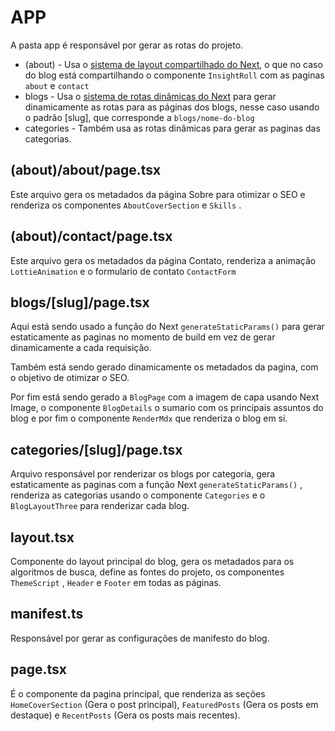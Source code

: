 # APP

A pasta app é responsável por gerar as rotas do projeto.

- (about) - Usa o [sistema de layout compartilhado do Next](https://nextjs.org/docs/app/building-your-application/routing/pages-and-layouts#layouts), o que no caso do blog está compartilhando o componente `InsightRoll` com as paginas `about` e `contact`
- blogs - Usa o [sistema de rotas dinâmicas do Next](https://nextjs.org/docs/app/building-your-application/routing/dynamic-routes) para gerar dinamicamente as rotas para as páginas dos blogs, nesse caso usando o padrão [slug], que corresponde a `blogs/nome-do-blog`
- categories - Também usa as rotas dinâmicas para gerar as paginas das categorias.

## (about)/about/page.tsx

Este arquivo gera os metadados da página Sobre para otimizar o SEO e renderiza os componentes `AboutCoverSection` e `Skills` .

## (about)/contact/page.tsx

Este arquivo gera os metadados da página Contato, renderiza a animação `LottieAnimation` e o formulario de contato `ContactForm`

## blogs/[slug]/page.tsx

Aqui está sendo usado a função do Next `generateStaticParams()` para gerar estaticamente as paginas no momento de build em vez de gerar dinamicamente a cada requisição.

Também está sendo gerado dinamicamente os metadados da pagina, com o objetivo de otimizar o SEO.

Por fim está sendo gerado a `BlogPage` com a imagem de capa usando Next Image, o componente `BlogDetails` o sumario com os principais assuntos do blog e por fim o componente `RenderMdx` que renderiza o blog em si.

## categories/[slug]/page.tsx

Arquivo responsável por renderizar os blogs por categoria, gera estaticamente as paginas com a função Next `generateStaticParams()` , renderiza as categorias usando o componente `Categories`  e o `BlogLayoutThree` para renderizar cada blog.

## layout.tsx

Componente do layout principal do blog, gera os metadados para os algoritmos de busca, define as fontes do projeto, os componentes `ThemeScript` , `Header` e `Footer` em todas as páginas.

## manifest.ts

Responsável por gerar as configurações de manifesto do blog.

## page.tsx

É o componente da pagina principal, que renderiza as seções `HomeCoverSection` (Gera o post principal), `FeaturedPosts` (Gera os posts em destaque) e `RecentPosts` (Gera os posts mais recentes).